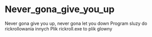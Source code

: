 # Never_gona_give_you_up
Never gona give you up, never gona let you down
Program sluzy do rickrollowania innych
Plik rickroll.exe to plik glowny

